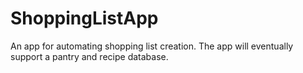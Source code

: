 # ShoppingListApp
An app for automating shopping list creation. The app will eventually support a pantry and recipe database.
